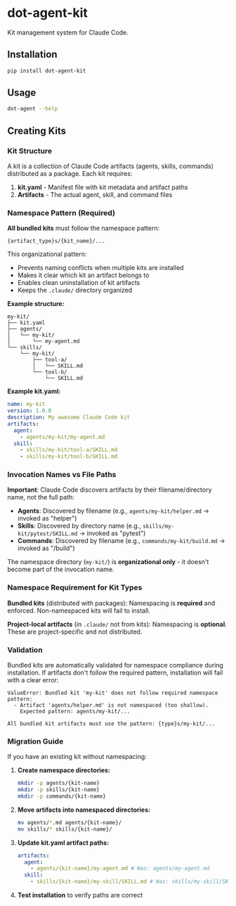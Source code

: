 # dot-agent-kit

Kit management system for Claude Code.

## Installation

```bash
pip install dot-agent-kit
```

## Usage

```bash
dot-agent --help
```

## Creating Kits

### Kit Structure

A kit is a collection of Claude Code artifacts (agents, skills, commands) distributed as a package. Each kit requires:

1. **kit.yaml** - Manifest file with kit metadata and artifact paths
2. **Artifacts** - The actual agent, skill, and command files

### Namespace Pattern (Required)

**All bundled kits** must follow the namespace pattern:

```
{artifact_type}s/{kit_name}/...
```

This organizational pattern:

- Prevents naming conflicts when multiple kits are installed
- Makes it clear which kit an artifact belongs to
- Enables clean uninstallation of kit artifacts
- Keeps the `.claude/` directory organized

**Example structure:**

```
my-kit/
├── kit.yaml
├── agents/
│   └── my-kit/
│       └── my-agent.md
└── skills/
    └── my-kit/
        ├── tool-a/
        │   └── SKILL.md
        └── tool-b/
            └── SKILL.md
```

**Example kit.yaml:**

```yaml
name: my-kit
version: 1.0.0
description: My awesome Claude Code kit
artifacts:
  agent:
    - agents/my-kit/my-agent.md
  skill:
    - skills/my-kit/tool-a/SKILL.md
    - skills/my-kit/tool-b/SKILL.md
```

### Invocation Names vs File Paths

**Important**: Claude Code discovers artifacts by their filename/directory name, not the full path:

- **Agents**: Discovered by filename (e.g., `agents/my-kit/helper.md` → invoked as "helper")
- **Skills**: Discovered by directory name (e.g., `skills/my-kit/pytest/SKILL.md` → invoked as "pytest")
- **Commands**: Discovered by filename (e.g., `commands/my-kit/build.md` → invoked as "/build")

The namespace directory (`my-kit/`) is **organizational only** - it doesn't become part of the invocation name.

### Namespace Requirement for Kit Types

**Bundled kits** (distributed with packages): Namespacing is **required** and enforced. Non-namespaced kits will fail to install.

**Project-local artifacts** (in `.claude/` not from kits): Namespacing is **optional**. These are project-specific and not distributed.

### Validation

Bundled kits are automatically validated for namespace compliance during installation. If artifacts don't follow the required pattern, installation will fail with a clear error:

```
ValueError: Bundled kit 'my-kit' does not follow required namespace pattern:
  - Artifact 'agents/helper.md' is not namespaced (too shallow).
    Expected pattern: agents/my-kit/...

All bundled kit artifacts must use the pattern: {type}s/my-kit/...
```

### Migration Guide

If you have an existing kit without namespacing:

1. **Create namespace directories:**

   ```bash
   mkdir -p agents/{kit-name}
   mkdir -p skills/{kit-name}
   mkdir -p commands/{kit-name}
   ```

2. **Move artifacts into namespaced directories:**

   ```bash
   mv agents/*.md agents/{kit-name}/
   mv skills/* skills/{kit-name}/
   ```

3. **Update kit.yaml artifact paths:**

   ```yaml
   artifacts:
     agent:
       - agents/{kit-name}/my-agent.md # Was: agents/my-agent.md
     skill:
       - skills/{kit-name}/my-skill/SKILL.md # Was: skills/my-skill/SKILL.md
   ```

4. **Test installation** to verify paths are correct
